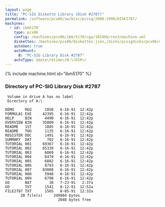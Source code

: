 ```yaml
---
layout: page
title: "PC-SIG Diskette Library (Disk #2787)"
permalink: /software/pcx86/sw/misc/pcsig/2000-2999/DISK2787/
machines:
  - id: ibm5170
    type: pcx86
    config: /machines/pcx86/ibm/5170/cga/1024kb/rev3/machine.xml
    diskettes: /machines/pcx86/diskettes.json,/disks/pcsigdisks/pcx86/diskettes.json
    autoGen: true
    autoMount:
      B: "PC-SIG Library Disk #2787"
    autoType: $date\r$time\rB:\rDIR\r
---
```


{% include machine.html id="ibm5170" %}

### Directory of PC-SIG Library Disk #2787

     Volume in drive A has no label
     Directory of A:\

    DEMO     REQ      1050   6-16-91  12:42p
    FORMULA1 EXE     42395   6-16-91  12:42p
    HELP     BIN      4490   6-16-91  12:42p
    OVERVIEW BIN     35009   6-16-91  12:42p
    README   1ST      1885   6-16-91  12:42p
    README   TOO      1135   6-16-91  12:42p
    REGISTER DOC      1491   6-16-91  12:42p
    SUMMARY  DAT       702   6-16-91  12:42p
    TUTORIAL 001     69367   6-16-91  12:42p
    TUTORIAL 002     65339   6-16-91  12:42p
    TUTORIAL 003      6069   6-16-91  12:42p
    TUTORIAL 004      6479   6-16-91  12:42p
    TUTORIAL 005      6882   6-16-91  12:42p
    TUTORIAL 006      8793   6-16-91  12:42p
    TUTORIAL 007     83008   6-16-91  12:42p
    TUTORIAL 008      5948   6-16-91  12:42p
    TUTORIAL 009      6798   6-16-91  12:42p
    GO       BAT        38   7-23-91   2:37a
    GO       TXT      1541   8-12-91  12:52a
    FILE2787 TXT      1565   8-05-91  12:32a
           20 file(s)     349984 bytes
                            2048 bytes free
